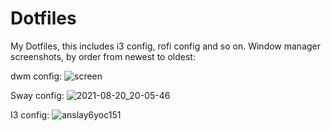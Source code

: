 # Dotfiles
My Dotfiles, this includes i3 config, rofi config and so on. Window manager screenshots, by order from newest to oldest:

dwm config:
![screen](https://user-images.githubusercontent.com/53487681/134557517-f5767eb0-f3ca-4ea6-9b04-7690ab420c85.png)

Sway config:
![2021-08-20_20-05-46](https://user-images.githubusercontent.com/53487681/130269050-5d5871b0-d3ec-48e7-a8cf-4de8a33f0af8.jpeg)

I3 config: 
![anslay6yoc151](https://user-images.githubusercontent.com/53487681/130269218-e7a8565b-c528-4a45-a199-241558cd51d2.png)
